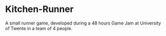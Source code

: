 # Kitchen-Runner
A small runner game, developed during a 48 hours Game Jam at University of Twente in a team of 4 people.
